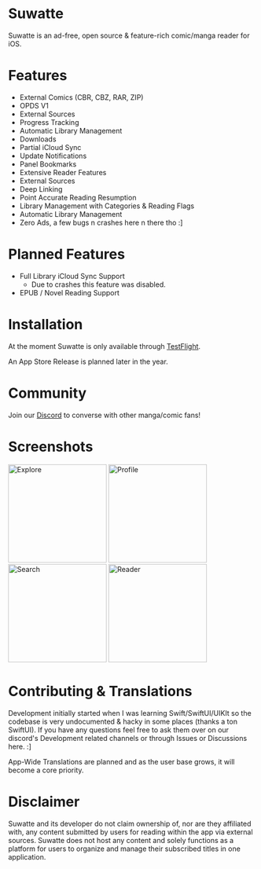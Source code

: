 # Suwatte

Suwatte is an ad-free, open source & feature-rich comic/manga reader for iOS. 

# Features
- External Comics (CBR, CBZ, RAR, ZIP)
- OPDS V1
- External Sources
- Progress Tracking
- Automatic Library Management
- Downloads
- Partial iCloud Sync
- Update Notifications
- Panel Bookmarks
- Extensive Reader Features
- External Sources
- Deep Linking
- Point Accurate Reading Resumption
- Library Management with Categories & Reading Flags
- Automatic Library Management
- Zero Ads, a few bugs n crashes here n there tho :]

# Planned Features
- Full Library iCloud Sync Support
  - Due to crashes this feature was disabled.
- EPUB / Novel Reading Support

# Installation
At the moment Suwatte is only available through [TestFlight](https://testflight.apple.com/join/qDyYMTLJ).

An App Store Release is planned later in the year.

# Community
Join our [Discord](https://discord.gg/8wmkXsT6h5) to converse with other manga/comic fans!

# Screenshots

<div>
<img src="https://user-images.githubusercontent.com/50926838/161845631-86bcbc13-7f70-481c-b9d4-50aad1fb5081.jpeg" alt="Explore" width="200"/>
<img src="https://user-images.githubusercontent.com/50926838/161845638-13e25bda-0c0f-42b7-aa8c-1cecb6cde1cc.jpeg" alt="Profile" width="200"/>
<img src="https://user-images.githubusercontent.com/50926838/161845648-421fa1da-d44e-414e-9bed-9584d6972649.jpeg" alt="Search" width="200"/>
<img src="https://user-images.githubusercontent.com/50926838/161845652-f4f6dda4-cd7f-4c18-90cf-5110e01ac965.jpeg" alt="Reader" width="200"/>
<div>

# Contributing & Translations
Development initially started when I was learning Swift/SwiftUI/UIKIt so the codebase is very undocumented & hacky in some places (thanks a ton SwiftUI). If you have any questions feel free to ask them over on our discord's Development related channels or through Issues or Discussions here. :]


App-Wide Translations are planned and as the user base grows, it will become a core priority.

# Disclaimer
Suwatte and its developer do not claim ownership of, nor are they affiliated with, any content submitted by users for reading within the app via external sources. Suwatte does not host any content and solely functions as a platform for users to organize and manage their subscribed titles in one application.